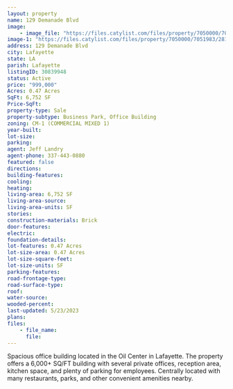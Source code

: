 ```yaml
---
layout: property
name: 129 Demanade Blvd
image:
    - image_file: "https://files.catylist.com/files/property/7050000/7051983/28164627_129Demande_3.jpg"
image-1: "https://files.catylist.com/files/property/7050000/7051983/28164630_129Demande_7_copy.jpg"
address: 129 Demanade Blvd
city: Lafayette
state: LA
parish: Lafayette
listingID: 30839948
status: Active
price: "999,000"
Acres: 0.47 Acres
SqFt: 6,752 SF
Price-SqFt:
property-type: Sale
property-subtype: Business Park, Office Building
zoning: CM-1 (COMMERCIAL MIXED 1)
year-built:
lot-size:
parking:
agent: Jeff Landry
agent-phone: 337-443-0880
featured: false
directions:
building-features:
cooling:
heating:
living-area: 6,752 SF
living-area-source:
living-area-units: SF
stories:
construction-materials: Brick
door-features:
electric:
foundation-details:
lot-features: 0.47 Acres
lot-size-area: 0.47 Acres
lot-size-square-feet:
lot-size-units: SF
parking-features:
road-frontage-type:
road-surface-type:
roof:
water-source:
wooded-percent:
last-updated: 5/23/2023
plans:
files:
    - file_name:
      file:
---
```

Spacious office building located in the Oil Center in Lafayette.The property offers a 6,000+ SQ/FT building with several private offices, reception area, kitchen space, and plenty of parking for employees. Centrally located with many restaurants, parks, and other convenient amenities nearby.
